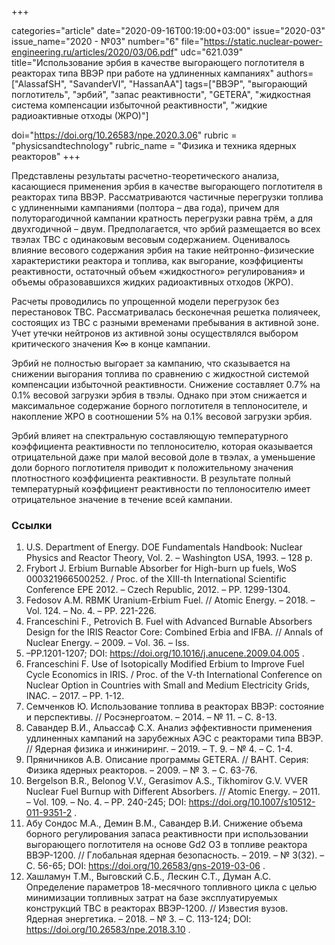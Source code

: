 +++

categories="article"
date="2020-09-16T00:19:00+03:00"
issue="2020-03"
issue_name="2020 - №03"
number="6"
file="https://static.nuclear-power-engineering.ru/articles/2020/03/06.pdf"
udc="621.039"
title="Использование эрбия в качестве выгорающего поглотителя в реакторах типа ВВЭР при работе на удлиненных кампаниях"
authors=["AlassafSH", "SavanderVI", "HassanAA"]
tags=["ВВЭР", "выгорающий поглотитель", "эрбий", "запас реактивности", "GETERA", "жидкостная система компенсации избыточной реактивности", "жидкие радиоактивные отходы (ЖРО)"]

doi="https://doi.org/10.26583/npe.2020.3.06"
rubric = "physicsandtechnology"
rubric_name = "Физика и техника ядерных реакторов"
+++

Представлены результаты расчетно-теоретического анализа, касающиеся применения эрбия в качестве выгорающего поглотителя в реакторах типа ВВЭР. Рассматриваются частичные перегрузки топлива с удлиненными кампаниями (полтора – два года), причем для полуторагодичной кампании кратность перегрузки равна трём, а для двухгодичной – двум. Предполагается, что эрбий размещается во всех твэлах ТВС с одинаковым весовым содержанием. Оценивалось влияние весового содержания эрбия на такие нейтронно-физические характеристики реактора и топлива, как выгорание, коэффициенты реактивности, остаточный объем «жидкостного» регулирования» и объемы образовавшихся жидких радиоактивных отходов (ЖРО).

Расчеты проводились по упрощенной модели перегрузок без перестановок ТВС. Рассматривалась бесконечная решетка полиячеек, состоящих из ТВС с разными временами пребывания в активной зоне. Учет утечки нейтронов из активной зоны осуществлялся выбором критического значения K∞ в конце кампании.

Эрбий не полностью выгорает за кампанию, что сказывается на снижении выгорания топлива по сравнению с жидкостной системой компенсации избыточной реактивности. Снижение составляет 0.7% на 0.1% весовой загрузки эрбия в твэлы. Однако при этом снижается и максимальное содержание борного поглотителя в теплоносителе, и накопление ЖРО в соотношении 5% на 0.1% весовой загрузки эрбия.

Эрбий влияет на спектральную составляющую температурного коэффициента реактивности по теплоносителю, которая оказывается отрицательной даже при малой весовой доле в твэлах, а уменьшение доли борного поглотителя приводит к положительному значения плотностного коэффициента реактивности. В результате полный температурный коэффициент реактивности по теплоносителю имеет отрицательное значение в течение всей кампании.

### Ссылки

1. U.S. Department of Energy. DOE Fundamentals Handbook: Nuclear Physics and Reactor Theory, Vol. 2. – Washington USA, 1993. – 128 p.
2. Frybort J. Erbium Burnable Absorber for High-burn up fuels, WoS 000321966500252. / Proc. of the XIII-th International Scientific Conference EPE 2012. – Czech Republic, 2012. – PP. 1299-1304.
3. Fedosov A.M. RBMK Uranium-Erbium Fuel. // Atomic Energy. – 2018. – Vol. 124. – No. 4. – PP. 221-226.
4. Franceschini F., Petrovich B. Fuel with Advanced Burnable Absorbers Design for the IRIS Reactor Core: Combined Erbia and IFBA. // Annals of Nuclear Energy. – 2009. – Vol. 36. – Iss.
8. –PP.1201-1207; DOI: https://doi.org/10.1016/j.anucene.2009.04.005 .
5. Franceschini F. Use of Isotopically Modified Erbium to Improve Fuel Cycle Economics in IRIS. / Proc. of the V-th International Conference on Nuclear Option in Countries with Small and Medium Electricity Grids, INAC. – 2017. – PP. 1-12.
6. Семченков Ю. Использование топлива в реакторах ВВЭР: состояние и перспективы. // Росэнергоатом. – 2014. – № 11. – С. 8-13.
7. Савандер В.И., Альассаф С.Х. Анализ эффективности применения удлиненных кампаний на зарубежных АЭС с реакторами типа ВВЭР. // Ядерная физика и инжиниринг. – 2019. – Т. 9. – № 4. – С. 1-4.
8. Пряничников А.В. Описание программы GETERA. // ВАНТ. Серия: Физика ядерных реакторов. – 2009. – № 3. – С. 63-76.
9. Bergelson B.R., Belonog V.V., Gerasimov A.S., Tikhomirov G.V. VVER Nuclear Fuel Burnup with Different Absorbers. // Atomic Energy. – 2011. – Vol. 109. – No. 4. – PP. 240-245; DOI: https://doi.org/10.1007/s10512-011-9351-2 .
10. Абу Сондос М.А., Демин В.М., Савандер В.И. Снижение объема борного регулирования запаса реактивности при использовании выгорающего поглотителя на основе Gd2 O3 в топливе реактора ВВЭР-1200. // Глобальная ядерная безопасность. – 2019. – № 3(32). – С. 56-65; DOI: https://doi.org/10.26583/gns-2019-03-06 .
11. Хашламун Т.М., Выговский С.Б., Лескин С.Т., Думан А.С. Определение параметров 18-месячного топливного цикла с целью минимизации топливных затрат на базе эксплуатируемых конструкций ТВС в реакторах ВВЭР-1200. // Известия вузов. Ядерная энергетика. – 2018. – № 3. – С. 113-124; DOI: https://doi.org/10.26583/npe.2018.3.10 .